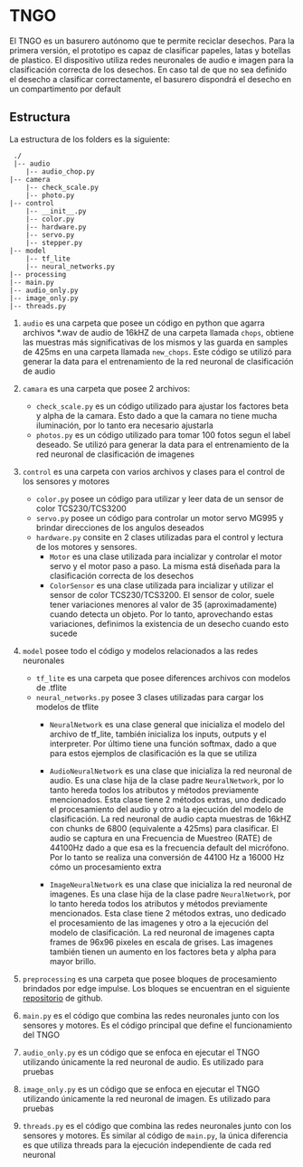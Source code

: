 # TNGO
El TNGO es un basurero autónomo que te permite reciclar desechos. Para la primera versión, el prototipo es capaz de clasificar papeles, latas y botellas de plastico. El dispositivo utiliza redes neuronales de audio e imagen para la clasificación correcta de los desechos. En caso tal de que no sea definido el desecho a clasificar correctamente, el basurero dispondrá el desecho en un compartimento por default

## Estructura
La estructura de los folders es la siguiente:
```
 ./
 |-- audio
	|-- audio_chop.py
|-- camera
	|-- check_scale.py
	|-- photo.py
|-- control
    |-- __init__.py
    |-- color.py 
    |-- hardware.py
    |-- servo.py
    |-- stepper.py
|-- model
    |-- tf_lite
    |-- neural_networks.py
|-- processing
|-- main.py
|-- audio_only.py
|-- image_only.py
|-- threads.py

```
1. `audio` es una carpeta que posee un código en python que agarra archivos *.wav de audio de 16kHZ de una carpeta llamada `chops`, obtiene las muestras más significativas de los mismos y las guarda en samples de 425ms en una carpeta llamada `new_chops`. Este código se utilizó para generar la data para el entrenamiento de la red neuronal de clasificación de audio
2. `camara` es una carpeta que posee 2 archivos:
    - `check_scale.py` es un código utilizado para ajustar los factores beta y alpha de la camara. Esto dado a que la camara no tiene mucha iluminación, por lo tanto era necesario ajustarla
    - `photos.py` es un código utilizado para tomar 100 fotos segun el label deseado. Se utilizó para generar la data para el entrenamiento de la red neuronal de clasificación de imagenes
3. `control` es una carpeta con varios archivos y clases para el control de los sensores y motores
    - `color.py` posee un código para utilizar y leer data de un sensor de color TCS230/TCS3200
    - `servo.py` posee un código para controlar un motor servo MG995 y brindar direcciones de los angulos deseados
    - `hardware.py` consite en 2 clases utilizadas para el control y lectura de los motores y sensores.
        - `Motor` es una clase utilizada para incializar y controlar el motor servo y el motor paso a paso. La misma está diseñada para la clasificación correcta de los desechos
        - `ColorSensor` es una clase utilizada para incializar y utilizar el sensor de color TCS230/TCS3200. El sensor de color, suele tener variaciones menores al valor de 35 (aproximadamente) cuando detecta un objeto. Por lo tanto, aprovechando estas variaciones, definimos la existencia de un desecho cuando esto sucede
4. `model` posee todo el código y modelos relacionados a las redes neuronales
    - `tf_lite` es una carpeta que posee diferences archivos con modelos de .tflite
    - `neural_networks.py` posee 3 clases utilizadas para cargar los modelos de tflite
        - `NeuralNetwork` es una clase general que inicializa el modelo del archivo de tf_lite, también inicializa los inputs, outputs y el interpreter. Por último tiene una función softmax, dado a que para estos ejemplos de clasificación es la que se utiliza  
        - `AudioNeuralNetwork` es una clase que inicializa la red neuronal de audio. Es una clase hija de la clase padre `NeuralNetwork`, por lo tanto hereda todos los atributos y métodos previamente mencionados. Esta clase tiene 2 métodos extras, uno dedicado el procesamiento del audio y otro a la ejecución del modelo de clasificación. La red neuronal de audio capta muestras de 16kHZ con chunks de 6800 (equivalente a 425ms) para clasificar. El audio se captura en una Frecuencia de Muestreo (RATE) de 44100Hz dado a que esa es la frecuencia default del micrófono. Por lo tanto se realiza una conversión de 44100 Hz a 16000 Hz cómo un procesamiento extra

        - `ImageNeuralNetwork` es una clase que inicializa la red neuronal de imagenes. Es una clase hija de la clase padre `NeuralNetwork`, por lo tanto hereda todos los atributos y métodos previamente mencionados. Esta clase tiene 2 métodos extras, uno dedicado el procesamiento de las imagenes y otro a la ejecución del modelo de clasificación. La red neuronal de imagenes capta frames de 96x96 pixeles en escala de grises. Las imagenes también tienen un aumento en los factores beta y alpha para mayor brillo.

5. `preprocessing` es una carpeta que posee bloques de procesamiento brindados por edge impulse. Los bloques se encuentran en el siguiente [repositorio](https://github.com/edgeimpulse/processing-blocks) de github.
6. `main.py` es el código que combina las redes neuronales junto con los sensores y motores. Es el código principal que define el funcionamiento del TNGO
7. `audio_only.py` es un código que se enfoca en ejecutar el TNGO utilizando únicamente la red neuronal de audio. Es utilizado para pruebas
8. `image_only.py` es un código que se enfoca en ejecutar el TNGO utilizando únicamente la red neuronal de imagen. Es utilizado para pruebas
9. `threads.py` es el código que combina las redes neuronales junto con los sensores y motores. Es similar al código de `main.py`, la única diferencia es que utiliza threads para la ejecución independiente de cada red neuronal
